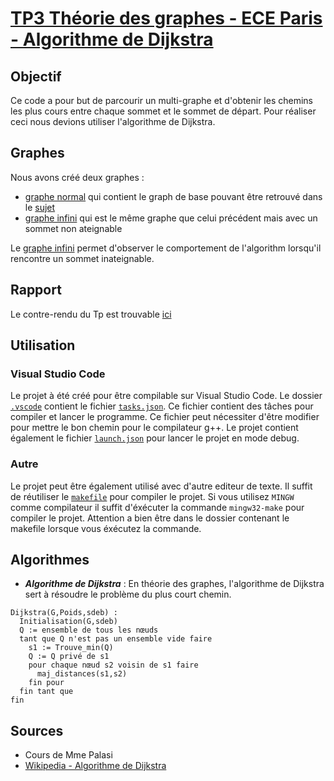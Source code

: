 # [TP3 Théorie des graphes - ECE Paris - Algorithme de Dijkstra](enonce/TD_TP_3.pdf)

## Objectif
Ce code a pour but de parcourir un multi-graphe et d'obtenir les chemins les plus cours entre chaque sommet et le sommet de départ.
Pour réaliser ceci nous devions utiliser l'algorithme de Dijkstra.

## Graphes
Nous avons créé deux graphes :
- [graphe normal](graph.txt) qui contient le graph de base pouvant être retrouvé dans le [sujet](enonce/TD_TP_3.pdf)
- [graphe infini](test_infinite.txt) qui est le même graphe que celui précédent mais avec un sommet non ateignable

Le [graphe infini](test_infinite.txt) permet d'observer le comportement de l'algorithm lorsqu'il rencontre un sommet inateignable.

## Rapport

Le contre-rendu du Tp est trouvable [ici](rapport/TP3_Theorie_des_graphes.docx)

## Utilisation

### Visual Studio Code

Le projet à été créé pour être compilable sur Visual Studio Code. Le dossier [`.vscode`](.vscode) contient le fichier [`tasks.json`](.vscode/tasks.json). Ce fichier contient des tâches pour compiler et lancer le programme. Ce fichier peut nécessiter d'être modifier pour mettre le bon chemin pour le compilateur g++.
Le projet contient également le fichier [`launch.json`](.vscode/launch.json) pour lancer le projet en mode debug.

### Autre

Le projet peut être également utilisé avec d'autre editeur de texte. Il suffit de réutiliser le [`makefile`](makefile) pour compiler le projet. Si vous utilisez `MINGW` comme compilateur il suffit d'éxécuter la commande `mingw32-make` pour compiler le projet. Attention a bien être dans le dossier contenant le makefile lorsque vous éxécutez la commande.

## Algorithmes

- ***Algorithme de Dijkstra*** : En théorie des graphes, l'algorithme de Dijkstra sert à résoudre le problème du plus court chemin.
```
Dijkstra(G,Poids,sdeb) :
  Initialisation(G,sdeb)
  Q := ensemble de tous les nœuds
  tant que Q n'est pas un ensemble vide faire
    s1 := Trouve_min(Q)
    Q := Q privé de s1
    pour chaque nœud s2 voisin de s1 faire
      maj_distances(s1,s2)
    fin pour
  fin tant que
fin
```
## Sources

- Cours de Mme Palasi
- [Wikipedia - Algorithme de Dijkstra](https://fr.wikipedia.org/wiki/Algorithme_de_Dijkstra)
